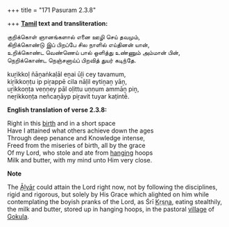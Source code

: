 +++
title = "171 Pasuram 2.3.8"

+++
**[Tamil](/definition/tamil#history "show Tamil definitions") text and transliteration:**

குறிக்கொள் ஞானங்களால் எனை ஊழி செய் தவமும்,  
கிறிக்கொண்டு இப் பிறப்பே சில நாளில் எய்தினன் யான்,  
உறிக்கொண்ட வெண்ணெய் பால் ஒளித்து உண்ணும் அம்மான் பின்,  
நெறிக்கொண்ட நெஞ்சனாய்ப் பிறவித் துயர் கடிந்தே.

kuṟikkoḷ ñāṉaṅkaḷāl eṉai ūḻi cey tavamum,  
kiṟikkoṇṭu ip piṟappē cila nāḷil eytiṉaṉ yāṉ,  
uṟikkoṇṭa veṇṇey pāl oḷittu uṇṇum ammāṉ piṉ,  
neṟikkoṇṭa neñcaṉāyp piṟavit tuyar kaṭintē.

**English translation of verse 2.3.8:**

Right in this [birth](/definition/birth#history "show birth definitions") and in a short space  
Have I attained what others achieve down the ages  
Through deep penance and Knowledge intense,  
Freed from the miseries of birth, all by the grace  
Of my Lord, who stole and ate from [hanging](/definition/hanging#history "show hanging definitions") hoops  
Milk and butter, with my mind unto Him very close.

**Note**

The [Āḻvār](/definition/aḻvar#vaishnavism "show Āḻvār definitions") could attain the Lord right now, not by following the disciplines, rigid and rigorous, but solely by His Grace which alighted on him while contemplating the boyish pranks of the Lord, as Śrī [Kṛṣṇa](/definition/krishna#vaishnavism "show Kṛṣṇa definitions"), eating stealthily, the milk and butter, stored up in hanging hoops, in the pastoral [village](/definition/village#history "show village definitions") of [Gokula](/definition/gokula#vaishnavism "show Gokula definitions").



